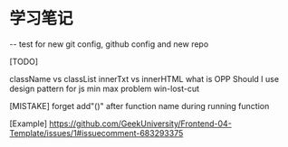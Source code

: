 # 学习笔记

-- test for new git config, github config and new repo

[TODO]

className vs classList
innerTxt vs innerHTML
what is OPP
Should I use design pattern for js
min max problem win-lost-cut

[MISTAKE]
forget add"()" after function name during running function

[Example]
https://github.com/GeekUniversity/Frontend-04-Template/issues/1#issuecomment-683293375
